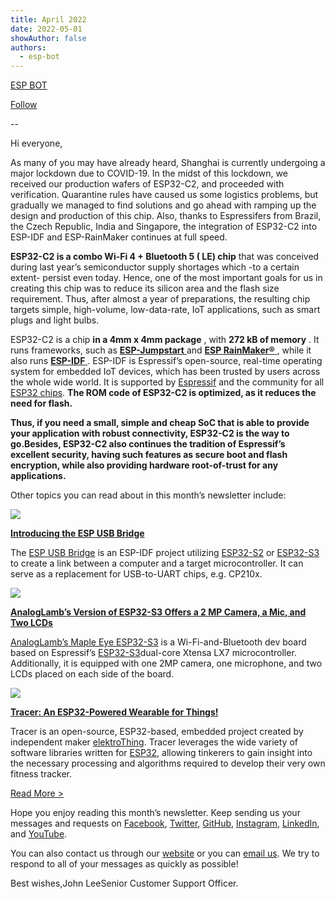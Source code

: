 ```yaml
---
title: April 2022
date: 2022-05-01
showAuthor: false
authors: 
  - esp-bot
---
```

[ESP BOT](https://medium.com/@espbot?source=post_page-----db1f3eb229e0--------------------------------)

[Follow](https://medium.com/m/signin?actionUrl=https%3A%2F%2Fmedium.com%2F_%2Fsubscribe%2Fuser%2F71611a95e5c4&operation=register&redirect=https%3A%2F%2Fblog.espressif.com%2Fapril-2022-db1f3eb229e0&user=ESP+BOT&userId=71611a95e5c4&source=post_page-71611a95e5c4----db1f3eb229e0---------------------post_header-----------)

--

Hi everyone,

As many of you may have already heard, Shanghai is currently undergoing a major lockdown due to COVID-19. In the midst of this lockdown, we received our production wafers of ESP32-C2, and proceeded with verification. Quarantine rules have caused us some logistics problems, but gradually we managed to find solutions and go ahead with ramping up the design and production of this chip. Also, thanks to Espressifers from Brazil, the Czech Republic, India and Singapore, the integration of ESP32-C2 into ESP-IDF and ESP-RainMaker continues at full speed.

__ESP32-C2 is a combo Wi-Fi 4 + Bluetooth 5 ( LE) chip__  that was conceived during last year’s semiconductor supply shortages which -to a certain extent- persist even today. Hence, one of the most important goals for us in creating this chip was to reduce its silicon area and the flash size requirement. Thus, after almost a year of preparations, the resulting chip targets simple, high-volume, low-data-rate, IoT applications, such as smart plugs and light bulbs.

ESP32-C2 is a chip __in a 4mm x 4mm package__ , with __272 kB of memory__ . It runs frameworks, such as [__ESP-Jumpstart__ ](https://github.com/espressif/esp-jumpstart/blob/master/README.md) and [__ESP RainMaker®__ ](https://rainmaker.espressif.com/), while it also runs [__ESP-IDF__ ](https://www.espressif.com/en/products/sdks/esp-idf). ESP-IDF is Espressif’s open-source, real-time operating system for embedded IoT devices, which has been trusted by users across the whole wide world. It is supported by [Espressif](http://www.espressif.com/) and the community for all [ESP32 chips](https://www.esp32.com/). __The ROM code of ESP32-C2 is optimized, as it reduces the need for flash.__ 

__Thus, if you need a small, simple and cheap SoC that is able to provide your application with robust connectivity, ESP32-C2 is the way to go.Besides, ESP32-C2 also continues the tradition of Espressif’s excellent security, having such features as secure boot and flash encryption, while also providing hardware root-of-trust for any applications.__ 

Other topics you can read about in this month’s newsletter include:

![](https://miro.medium.com/v2/resize:fit:640/format:webp/0*9WmLW-5GvFL_-qxp.png)

[__Introducing the ESP USB Bridge__ ](https://www.espressif.com/en/news/ESP32-C2)

The [ESP USB Bridge](https://github.com/espressif/esp-usb-bridge) is an ESP-IDF project utilizing [ESP32-S2](https://www.espressif.com/en/products/socs/esp32-s2) or [ESP32-S3](https://www.espressif.com/en/products/socs/esp32-s3) to create a link between a computer and a target microcontroller. It can serve as a replacement for USB-to-UART chips, e.g. CP210x.

![](https://miro.medium.com/v2/resize:fit:640/format:webp/0*ksQe5cbjZVxl-xRV.png)

[__AnalogLamb’s Version of ESP32-S3 Offers a 2 MP Camera, a Mic, and Two LCDs__ ](https://www.espressif.com/en/news/Maple_Eye_ESP32-S3)

[AnalogLamb’s Maple Eye ESP32-S3](https://www.analoglamb.com/product/maple-eye-esp32-s3-board-with-camera-and-lcds/) is a Wi-Fi-and-Bluetooth dev board based on Espressif’s [ESP32-S3](https://www.espressif.com/en/products/socs/esp32-s3)dual-core Xtensa LX7 microcontroller. Additionally, it is equipped with one 2MP camera, one microphone, and two LCDs placed on each side of the board.

![](https://miro.medium.com/v2/resize:fit:640/format:webp/0*Uj-ANMHlzzRdEQYB.png)

[__Tracer: An ESP32-Powered Wearable for Things!__ ](https://www.espressif.com/en/news/ESP32_Tracer)

Tracer is an open-source, ESP32-based, embedded project created by independent maker [elektroThing](https://ko-fi.com/elektrothing#instant-signup-modal). Tracer leverages the wide variety of software libraries written for [ESP32](https://www.espressif.com/en/products/socs/esp32), allowing tinkerers to gain insight into the necessary processing and algorithms required to develop their very own fitness tracker.

[Read More >](https://www.espressif.com/en/company/newsroom/news)

Hope you enjoy reading this month’s newsletter. Keep sending us your messages and requests on [Facebook](https://www.facebook.com/espressif), [Twitter](https://twitter.com/EspressifSystem), [GitHub](https://github.com/espressif), [Instagram](https://www.instagram.com/espressif_systems_official/), [LinkedIn](https://www.linkedin.com/company/espressif-systems/), and [YouTube](https://www.youtube.com/c/EspressifSystems).

You can also contact us through our [website](https://www.espressif.com/en/contact-us/sales-questions) or you can [email us](mailto:newsletter@espressif.com). We try to respond to all of your messages as quickly as possible!

Best wishes,John LeeSenior Customer Support Officer.
